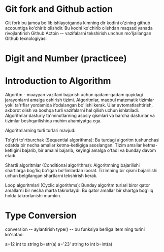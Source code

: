 # Git fork and Github action
Git fork bu jamoa bo'lib ishlayotganda kimning dir kodini o'zining github accountiga ko'chirib olishdir. Bu kodni ko'chirib olishdan maqsad yanada rivojlantirish
Github Actoin -- vazifalarni tekshirish unchun mo'ljallangan Github texnologiyasi
# Digit and Number (practicee)

# Introduction to Algorithm

Algoritm - muayyan vazifani bajarish uchun qadam-qadam quyidagi jarayonlarni amalga oshirish tizimi. Algoritmlar, maqbul matematik tizimlar yoki ta'riflar yordamida ifodalangan bo'lishi kerak. Ular avtomatlashtirish, axborot olish va boshqa turli vazifalarni hal qilish uchun ishlatiladi. Algoritmlar dasturiy ta'minotlarning asosiy qismlari va barcha dasturlar va tizimlar boshqarilishida muhim ahamiyatga ega.

Algoritmlarning turli turlari mavjud:

To'g'ri to'rtburchak (Sequential algorithms): Bu turdagi algoritm tushunchasi odatda bir necha amallar ketma-ketligiga asoslangan. Tizim amallar ketma-ketligini bajarib, bir amalni bajarib, keyingi amalga o'tadi va bunday davom etadi.

Shartli algoritmlar (Conditional algorithms): Algoritmning bajarilishi shartlarga bog'liq bo'lgan bo'limlardan iborat. Tizimning bir qismi bajarilishi uchun belgilangan shartlarni tekshirish kerak.

Loop algoritmlari (Cyclic algorithms): Bunday algoritm turlari biror qator amallarni bir necha marta takrorlaydi. Bu qator amallar bir shartga bog'liq holda takrorlanishi mumkin.
# Type Conversion
conversion -- aylantirish
type() -- bu funksiya berilga item ning turini ko'satadi

a=12 int to string b=str(a)
a='23' string to int b=int(a)

